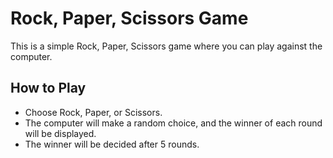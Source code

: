 # Rock, Paper, Scissors Game

This is a simple Rock, Paper, Scissors game where you can play against the computer.

## How to Play
- Choose Rock, Paper, or Scissors.
- The computer will make a random choice, and the winner of each round will be displayed.
- The winner will be decided after 5 rounds.